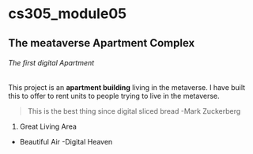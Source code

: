 # cs305_module05
## The meataverse Apartment Complex
###### The first digital Apartment


This project is an **apartment building** living in the metaverse. I have built this to offer to rent units to people trying to live in the metaverse. 
>This is the best thing since digital sliced bread
> -Mark Zuckerberg
1. Great Living Area
  - Beautiful Air
   -Digital Heaven
